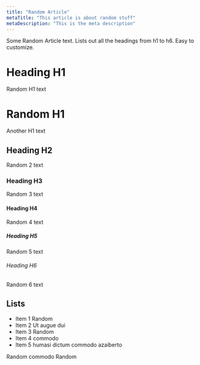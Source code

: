 ```yaml
---
title: "Random Article"
metaTitle: "This article is about random stuff"
metaDescription: "This is the meta description"
---
```


Some Random Article text. Lists out all the headings from h1 to h6. Easy to customize.

# Heading H1
Random H1 text

# Random H1
Another H1 text

## Heading H2
Random 2 text

### Heading H3
Random 3 text

#### Heading H4
Random 4 text

##### Heading H5
Random 5 text

###### Heading H6
Random 6 text

## Lists
- Item 1 Random
- Item 2 Ut augue dui
- Item 3 Random
- Item 4 commodo
- Item 5 humasi dictum commodo azaiberto

Random commodo Random